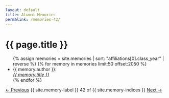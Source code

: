 ```yaml
---
layout: default
title: Alumni Memories
permalink: /memories-42/
---
```


<h1>{{ page.title }}</h1>

<ul>
  {% assign memories = site.memories | sort: "affiliations[0].class_year" | reverse %}
  {% for memory in memories limit:50 offset:2050 %}
    <li>
      {{ memory.author }}:<br><a href="{{ memory.url }}"><i>{{ memory.title }}</i></a>
    </li>
  {% endfor %}
</ul>

<nav class="memory-nav">
  <a href="/memories-41/" class="pill-nav prev">&larr; Previous</a>
  <span>{{ site.memory-label }} 42 of {{ site.memory-indices }}</span>
  <a href="/memories-43/" class="pill-nav next">Next &rarr;</a>
</nav>
